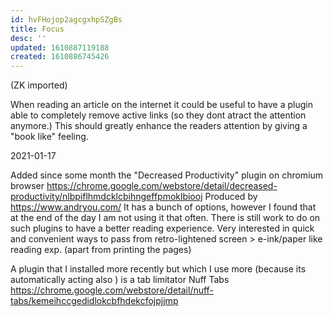 ```yaml
---
id: hvFHojop2agcgxhpSZgBs
title: Focus
desc: ''
updated: 1610887119188
created: 1610886745426
---
```


(ZK imported)

When reading an article on the internet it could be useful to have a plugin able to completely remove active links (so they dont atract the attention anymore.)
This should greatly enhance the readers attention by giving a "book like" feeling.

2021-01-17

Added since some month the "Decreased Productivity" plugin on chromium browser https://chrome.google.com/webstore/detail/decreased-productivity/nlbpiflhmdcklcbihngeffpmoklbiooj
Produced by https://www.andryou.com/
It has a bunch of options, however I found that at the end of the day I am not using it that often. There is still work to do on such plugins to have a better reading experience. 
Very interested in quick and convenient ways to pass from retro-lightened screen > e-ink/paper like reading exp. (apart from printing the pages)

A plugin that I installed more recently but which I use more (because its automatically acting also ) is a tab limitator Nuff Tabs
https://chrome.google.com/webstore/detail/nuff-tabs/kemeihccgedidlokcbfhdekcfojpjjmp
